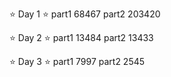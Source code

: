 ⭐️ Day 1 ⭐️
part1 68467
part2 203420

⭐️ Day 2 ⭐️
part1 13484
part2 13433

⭐️ Day 3 ⭐️
part1 7997
part2 2545

